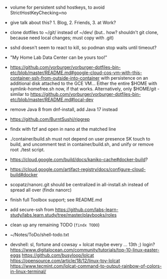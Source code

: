 
- volume for persistent sshd hostkeys, to avoid StrictHostKeyChecking=no

- give talk about this? 1. Blog,  2. Friends,  3. at Work?

- clone dotfiles to ~/git/ instead of ~/dev/ (but.. how? shouldn't git clone, because need local changes; must copy with .git)

- sshd doesn't seem to react to kill, so podman stop waits until timeout?

- "My Home Lab Data Center can be yours too!"

- https://github.com/vorburger/vorburger-dotfiles-bin-etc/blob/master/README.md#google-cloud-cos-vm-with-this-container-ssh-from-outside-into-container
  with persistence on an additional disk attached to the GCE VM...
  Either the entire $HOME with symlink-homefree.sh now, if that works.
  Alternatively, only $HOME/git - similar to https://github.com/vorburger/vorburger-dotfiles-bin-etc/blob/master/README.md#local-dev

- remove Java 8 from dnf-install, add Java 17 instead

- https://github.com/BurntSushi/ripgrep

- findx with fzf and open in nano at the matched line

- ./container/build.sh must not depend on user presence SK touch to build,
  and uncomment test in container/build.sh, and unify or remove root ./test script.

- https://cloud.google.com/build/docs/kaniko-cache#docker-build?

- https://cloud.google.com/artifact-registry/docs/configure-cloud-build#docker

- scopatz/nanorc.git should be centralized in all-install.sh instead of spread all over (findx nanorc)

- finish full Toolbox support; see README.md

- add secure-ssh from https://github.com/labs-learn-study/labs.learn.study/tree/master/playbooks/roles

- clean up any remaining TODO (`findx TODO`)

- ~/Notes/ToDo/shell-todo.txt

- devshell: sl, fortune and cowsay + lolcat
  maybe every ... 13th ;) login?
  https://www.digitalocean.com/community/tutorials/top-10-linux-easter-eggs
  https://github.com/busyloop/lolcat
  https://opensource.com/article/18/12/linux-toy-lolcat
  https://www.tecmint.com/lolcat-command-to-output-rainbow-of-colors-in-linux-terminal/
